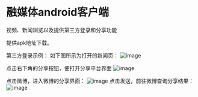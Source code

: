 # 融媒体android客户端
视频、新闻浏览以及提供第三方登录和分享功能

提供apk地址下载。

第三方登录示例：
如下图所示为打开的新闻页：
![image](https://github.com/TTThurs/pictures/blob/master/1%20.png)

点击右下角的分享按钮，便打开分享平台界面
![image](https://github.com/TTThurs/pictures/blob/master/2.png)

点击微博，进入微博的分享界面：
![image](https://github.com/TTThurs/pictures/blob/master/3.png)
点击发送，前往微博查询分享结果：
![image](https://github.com/TTThurs/pictures/blob/master/5.png)

